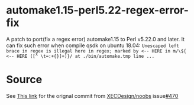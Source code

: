 # automake1.15-perl5.22-regex-error-fix
A patch to port(fix a regex error) automake1.15 to Perl v5.22.0 and later.
It can fix such error when compile qsdk on ubuntu 18.04:
`Unescaped left brace in regex is illegal here in regex; marked by <-- HERE in m/\${ <-- HERE ([^ \t=:+{}]+)}/ at ./bin/automake.tmp line ...`

# Source
See [This link](https://github.com/XECDesign/noobs/commit/158a421ac612b248bb1507589d96d9560124675c#diff-ef89296218e21ca1ba3c88a2df722210) for the orignal commit from [XECDesign/noobs](https://github.com/XECDesign/noobs) issue[#470](https://github.com/raspberrypi/noobs/issues/470)
